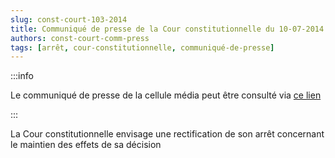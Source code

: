 ```yaml
---   
slug: const-court-103-2014
title: Communiqué de presse de la Cour constitutionnelle du 10-07-2014
authors: const-court-comm-press
tags: [arrêt, cour-constitutionnelle, communiqué-de-presse]
---
```


:::info

Le communiqué de presse de la cellule média peut être consulté via [ce lien](https://www.const-court.be/public/f/2014/2014-103f-info.pdf) 

:::

La Cour constitutionnelle envisage une rectification de son arrêt concernant le maintien des effets de sa décision
